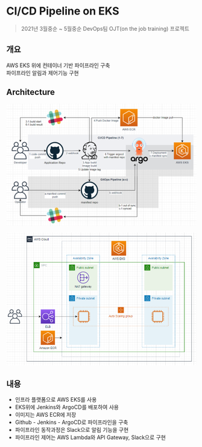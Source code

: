 # CI/CD Pipeline on EKS
> 2021년 3월중순 ~ 5월중순
> DevOps팀 OJT(on the job training) 프로젝트

## 개요
 AWS EKS 위에 컨테이너 기반 파이프라인 구축   
 파이프라인 알림과 제어기능 구현   


## Architecture
![Pipeline](images/arch1.png)

![AWS EKS](images/arch2.png)

## 내용
- 인프라 플랫폼으로 AWS EKS를 사용
- EKS위에 Jenkins와 ArgoCD를 배포하여 사용
- 이미지는 AWS ECR에 저장
- Github - Jenkins - ArgoCD로 파이프라인을 구축
- 파이프라인 동작과정은 Slack으로 알림 기능을 구현
- 파이프라인 제어는 AWS Lambda와 API Gateway, Slack으로 구현

